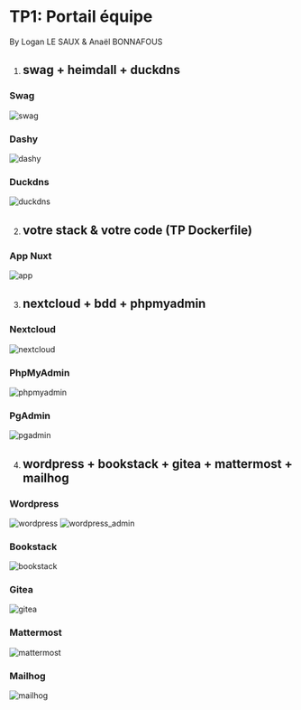 # TP1: Portail équipe 

By Logan LE SAUX & Anaël BONNAFOUS

1. ## swag + heimdall + duckdns

### Swag
![swag](./screenshots/swag.png)

### Dashy
![dashy](./screenshots/dashy.png)

### Duckdns
![duckdns](./screenshots/duckdns.png)

2. ## votre stack & votre code (TP Dockerfile)

### App Nuxt
![app](./screenshots/app.png)

3. ## nextcloud + bdd + phpmyadmin

### Nextcloud
![nextcloud](./screenshots/nextcloud.png)

### PhpMyAdmin
![phpmyadmin](./screenshots/phpmyadmin.png)

### PgAdmin
![pgadmin](./screenshots/pgadmin.png)

4. ## wordpress + bookstack + gitea + mattermost + mailhog

### Wordpress
![wordpress](./screenshots/wordpress.png)
![wordpress_admin](./screenshots/wordpress_admin.png)

### Bookstack
![bookstack](./screenshots/bookstack.png)

### Gitea
![gitea](./screenshots/gitea.png)

### Mattermost
![mattermost](./screenshots/mattermost.png)

### Mailhog
![mailhog](./screenshots/mailhog.png)
